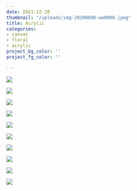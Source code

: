 ```yaml
---
date: 2021-12-20
thumbnail: "/uploads/img-20200808-wa0000.jpeg"
title: Acrylic
categories:
- canvas
- floral
- acrylic
project_bg_color: ''
project_fg_color: ''

---
```

![](/uploads/img-20200405-wa0017.jpeg)

![](/uploads/img-20190727-wa0002.jpeg)

![](/uploads/img-20190604-wa0036.jpeg)

![](/uploads/img-20190307-wa0011.jpeg)

![](/uploads/img-20200808-wa0000.jpeg)

![](/uploads/img-20200207-wa0000.jpeg)

![](/uploads/cdedc4fd-4d16-4164-93fd-8c164c49c0de.jpeg)

![](/uploads/a1a9b5a0-cd1e-4030-b478-2eea4dd77b1b.jpeg)

![](/uploads/a0da9a92-d7fa-4561-8261-e9000f1a6ec2.jpeg)

![](/uploads/img-20200715-wa0002.jpeg)